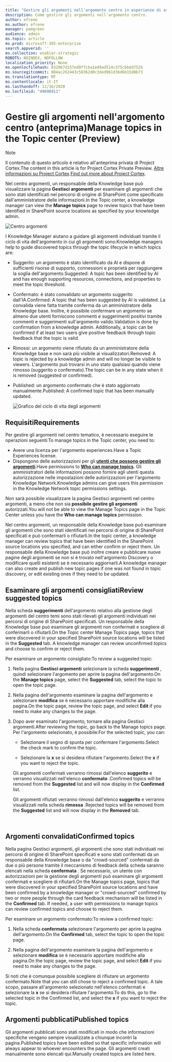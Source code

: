 ```yaml
---
title: "Gestire gli argomenti nell'argomento centro in esperienze di argomento (anteprima) "
description: Come gestire gli argomenti nell'argomento centro.
author: efrene
ms.author: efrene
manager: pamgreen
audience: admin
ms.topic: article
ms.prod: microsoft-365-enterprise
search.appverid: ''
ms.collection: enabler-strategic
ROBOTS: NOINDEX, NOFOLLOW
localization_priority: None
ms.openlocfilehash: 832067d157ed9ffcba1ed9ad514c375cbbdd752b
ms.sourcegitcommit: 884ac262443c50362d0c3ded961d36d6b15d8b73
ms.translationtype: MT
ms.contentlocale: it-IT
ms.lasthandoff: 12/16/2020
ms.locfileid: "49698911"
---
```

# <a name="manage-topics-in-the-topic-center-preview"></a><span data-ttu-id="614fa-103">Gestire gli argomenti nell'argomento centro (anteprima)</span><span class="sxs-lookup"><span data-stu-id="614fa-103">Manage topics in the Topic center (Preview)</span></span>

> [!Note] 
> <span data-ttu-id="614fa-104">Il contenuto di questo articolo è relativo all'anteprima privata di Project Cortex.</span><span class="sxs-lookup"><span data-stu-id="614fa-104">The content in this article is for Project Cortex Private Preview.</span></span> <span data-ttu-id="614fa-105">[Altre informazioni su Project Cortex](https://aka.ms/projectcortex).</span><span class="sxs-lookup"><span data-stu-id="614fa-105">[Find out more about Project Cortex](https://aka.ms/projectcortex).</span></span>

<span data-ttu-id="614fa-106">Nel centro argomenti, un responsabile della Knowledge base può visualizzare la pagina **Gestisci argomenti** per esaminare gli argomenti che sono stati identificati nei percorsi di origine di SharePoint come specificato dall'amministratore delle informazioni.</span><span class="sxs-lookup"><span data-stu-id="614fa-106">In the Topic center, a knowledge manager can view the **Manage topics** page to review topics that have been identified in SharePoint source locations as specified by your knowledge admin.</span></span>  

   ![Centro argomenti](../media/knowledge-management/topic-center.png) </br> 



<span data-ttu-id="614fa-108">I Knowledge Manager aiutano a guidare gli argomenti individuati tramite il ciclo di vita dell'argomento in cui gli argomenti sono:</span><span class="sxs-lookup"><span data-stu-id="614fa-108">Knowledge managers help to guide discovered topics through the topic lifecycle in which topics are:</span></span>

- <span data-ttu-id="614fa-109">Suggerito: un argomento è stato identificato da AI e dispone di sufficienti risorse di supporto, connessioni e proprietà per raggiungere la soglia dell'argomento.</span><span class="sxs-lookup"><span data-stu-id="614fa-109">Suggested: A topic has been identified by AI and has enough supporting resources, connections, and properties to meet the topic threshold.</span></span>
- <span data-ttu-id="614fa-110">Confermato: è stato convalidato un argomento suggerito dall'IA.</span><span class="sxs-lookup"><span data-stu-id="614fa-110">Confirmed: A topic that has been suggested by AI is validated.</span></span> <span data-ttu-id="614fa-111">La convalida viene fatta tramite conferma da un amministratore della Knowledge base. Inoltre, è possibile confermare un argomento se almeno due utenti forniscono commenti e suggerimenti positivi tramite commenti e suggerimenti sull'argomento valido.</span><span class="sxs-lookup"><span data-stu-id="614fa-111">Validation is done by confirmation from a knowledge admin. Additionally, a topic can be confirmed if at least two users give positive feedback through topic feedback that the topic is valid.</span></span>
- <span data-ttu-id="614fa-112">Rimossi: un argomento viene rifiutato da un amministratore della Knowledge base e non sarà più visibile ai visualizzatori.</span><span class="sxs-lookup"><span data-stu-id="614fa-112">Removed: A topic is rejected by a knowledge admin and will no longer be visible to viewers.</span></span> <span data-ttu-id="614fa-113">L'argomento può trovarsi in uno stato qualsiasi quando viene rimosso (suggerito o confermato).</span><span class="sxs-lookup"><span data-stu-id="614fa-113">The topic can be in any state when it is removed (suggested or confirmed).</span></span> 
- <span data-ttu-id="614fa-114">Published: un argomento confermato che è stato aggiornato manualmente.</span><span class="sxs-lookup"><span data-stu-id="614fa-114">Published: A confirmed topic that has been manually updated.</span></span>

   ![Grafico del ciclo di vita degli argomenti](../media/knowledge-management/topic-lifecycle.png) </br> 

## <a name="requirements"></a><span data-ttu-id="614fa-116">Requisiti</span><span class="sxs-lookup"><span data-stu-id="614fa-116">Requirements</span></span>

<span data-ttu-id="614fa-117">Per gestire gli argomenti nel centro tematico, è necessario eseguire le operazioni seguenti:</span><span class="sxs-lookup"><span data-stu-id="614fa-117">To manage topics in the Topic center, you need to:</span></span>
- <span data-ttu-id="614fa-118">Avere una licenza per l'argomento experiences.</span><span class="sxs-lookup"><span data-stu-id="614fa-118">Have a Topic Experiences license.</span></span>
- <span data-ttu-id="614fa-119">Dispongono delle autorizzazioni per gli [**utenti che possono gestire gli argomenti**](https://docs.microsoft.com/microsoft-365/knowledge/topic-experiences-user-permissions).</span><span class="sxs-lookup"><span data-stu-id="614fa-119">Have permissions to [**Who can manage topics**](https://docs.microsoft.com/microsoft-365/knowledge/topic-experiences-user-permissions).</span></span> <span data-ttu-id="614fa-120">Gli amministratori delle informazioni possono fornire agli utenti questa autorizzazione nelle impostazioni delle autorizzazioni per l'argomento Knowledge Network.</span><span class="sxs-lookup"><span data-stu-id="614fa-120">Knowledge admins can give users this permission in the Knowledge Network topic permissions settings.</span></span> 

<span data-ttu-id="614fa-121">Non sarà possibile visualizzare la pagina Gestisci argomenti nel centro argomenti, a meno che non sia **possibile gestire gli argomenti** autorizzati.</span><span class="sxs-lookup"><span data-stu-id="614fa-121">You will not be able to view the Manage Topics page in the Topic Center unless you have the **Who can manage topics** permission.</span></span>

<span data-ttu-id="614fa-122">Nel centro argomenti, un responsabile della Knowledge base può esaminare gli argomenti che sono stati identificati nei percorsi di origine di SharePoint specificati e può confermarli o rifiutarli.</span><span class="sxs-lookup"><span data-stu-id="614fa-122">In the topic center, a knowledge manager can review topics that have been identified in the SharePoint source locations you specified, and can either confirm or reject them.</span></span> <span data-ttu-id="614fa-123">Un responsabile della Knowledge base può inoltre creare e pubblicare nuove pagine degli argomenti se non si è trovato nell'argomento Discovery o modificare quelli esistenti se è necessario aggiornarli.</span><span class="sxs-lookup"><span data-stu-id="614fa-123">A knowledge manager can also create and publish new topic pages if one was not found in topic discovery, or edit existing ones if they need to be updated.</span></span>


## <a name="review-suggested-topics"></a><span data-ttu-id="614fa-124">Esaminare gli argomenti consigliati</span><span class="sxs-lookup"><span data-stu-id="614fa-124">Review suggested topics</span></span>

<span data-ttu-id="614fa-125">Nella scheda **suggerimenti** dell'argomento relativo alla gestione degli argomenti del centro temi sono stati rilevati gli argomenti individuati nei percorsi di origine di SharePoint specificati. Un responsabile della Knowledge base può esaminare gli argomenti non confermati e scegliere di confermarli o rifiutarli.</span><span class="sxs-lookup"><span data-stu-id="614fa-125">On the Topic center Manage Topics page, topics that were discovered in your specified SharePoint source locations will be listed in the **Suggested** tab. A knowledge manager can review unconfirmed topics and choose to confirm or reject them.</span></span>

<span data-ttu-id="614fa-126">Per esaminare un argomento consigliato:</span><span class="sxs-lookup"><span data-stu-id="614fa-126">To review a suggested topic:</span></span>

1. <span data-ttu-id="614fa-127">Nella pagina **Gestisci argomenti** selezionare la scheda **suggerimenti** , quindi selezionare l'argomento per aprire la pagina dell'argomento.</span><span class="sxs-lookup"><span data-stu-id="614fa-127">On the **Manage topics** page, select the **Suggested** tab, select the topic to open the topic page.</span></span></br>

2. <span data-ttu-id="614fa-128">Nella pagina dell'argomento esaminare la pagina dell'argomento e selezionare **modifica** se è necessario apportare modifiche alla pagina.</span><span class="sxs-lookup"><span data-stu-id="614fa-128">On the topic page, review the topic page, and select **Edit** if you need to make any changes to the page.</span></span>

3. <span data-ttu-id="614fa-129">Dopo aver esaminato l'argomento, tornare alla pagina Gestisci argomenti.</span><span class="sxs-lookup"><span data-stu-id="614fa-129">After reviewing the topic, go back to the Manage topics page.</span></span> <span data-ttu-id="614fa-130">Per l'argomento selezionato, è possibile:</span><span class="sxs-lookup"><span data-stu-id="614fa-130">For the selected topic, you can:</span></span>

   - <span data-ttu-id="614fa-131">Selezionare il segno di spunta per confermare l'argomento.</span><span class="sxs-lookup"><span data-stu-id="614fa-131">Select the check mark to confirm the topic.</span></span>
    
   - <span data-ttu-id="614fa-132">Selezionare la **x** se si desidera rifiutare l'argomento.</span><span class="sxs-lookup"><span data-stu-id="614fa-132">Select the **x** if you want to reject the topic.</span></span>

    <span data-ttu-id="614fa-133">Gli argomenti confermati verranno rimossi dall'elenco **suggerito** e verranno visualizzati nell'elenco **confermato** .</span><span class="sxs-lookup"><span data-stu-id="614fa-133">Confirmed topics will be removed from the **Suggested** list and will now display in the **Confirmed** list.</span></span>

    <span data-ttu-id="614fa-134">Gli argomenti rifiutati verranno rimossi dall'elenco **suggerito** e verranno visualizzati nella scheda **rimossa** .</span><span class="sxs-lookup"><span data-stu-id="614fa-134">Rejected topics will be removed from the **Suggested** list and will now display in the **Removed** tab.</span></span>

   </br> 

## <a name="confirmed-topics"></a><span data-ttu-id="614fa-135">Argomenti convalidati</span><span class="sxs-lookup"><span data-stu-id="614fa-135">Confirmed topics</span></span>

<span data-ttu-id="614fa-136">Nella pagina Gestisci argomenti, gli argomenti che sono stati individuati nei percorsi di origine di SharePoint specificati e sono stati confermati da un responsabile della Knowledge base o da "crowd-sourced" confermati da due o più persone tramite il meccanismo di feedback della scheda saranno elencati nella scheda **confermata** . Se necessario, un utente con autorizzazioni per la gestione degli argomenti può esaminare gli argomenti confermati e scegliere di rifiutarli.</span><span class="sxs-lookup"><span data-stu-id="614fa-136">On the Manage topics page, topics that were discovered in your specified SharePoint source locations and have been confirmed by a knowledge manager or "crowd-sourced" confirmed by two or more people through the card feedback mechanism will be listed in the **Confirmed** tab. If needed, a user with permissions to manage topics can review confirmed topics and choose to reject them.</span></span>

<span data-ttu-id="614fa-137">Per esaminare un argomento confermato:</span><span class="sxs-lookup"><span data-stu-id="614fa-137">To review a confirmed topic:</span></span>

1. <span data-ttu-id="614fa-138">Nella scheda **confermata** selezionare l'argomento per aprire la pagina dell'argomento.</span><span class="sxs-lookup"><span data-stu-id="614fa-138">On the **Confirmed** tab, select the topic to open the topic page.</span></span></br>

2. <span data-ttu-id="614fa-139">Nella pagina dell'argomento esaminare la pagina dell'argomento e selezionare **modifica** se è necessario apportare modifiche alla pagina.</span><span class="sxs-lookup"><span data-stu-id="614fa-139">On the topic page, review the topic page, and select **Edit** if you need to make any changes to the page.</span></span>

<span data-ttu-id="614fa-140">Si noti che è comunque possibile scegliere di rifiutare un argomento confermato.</span><span class="sxs-lookup"><span data-stu-id="614fa-140">Note that you can still chose to reject a confirmed topic.</span></span>  <span data-ttu-id="614fa-141">A tale scopo, passare all'argomento selezionato nell'elenco confermati e selezionare la **x** se si desidera rifiutare l'argomento.</span><span class="sxs-lookup"><span data-stu-id="614fa-141">To do this, go to the selected topic in the Confirmed list, and select the **x** if you want to reject the topic.</span></span>

## <a name="published-topics"></a><span data-ttu-id="614fa-142">Argomenti pubblicati</span><span class="sxs-lookup"><span data-stu-id="614fa-142">Published topics</span></span>
<span data-ttu-id="614fa-143">Gli argomenti pubblicati sono stati modificati in modo che informazioni specifiche vengano sempre visualizzate a chiunque incontri la pagina.</span><span class="sxs-lookup"><span data-stu-id="614fa-143">Published topics have been edited so that specific information will always appear to whoever encounters the page.</span></span> <span data-ttu-id="614fa-144">Gli argomenti creati manualmente sono elencati qui.</span><span class="sxs-lookup"><span data-stu-id="614fa-144">Manually created topics are listed here.</span></span>




